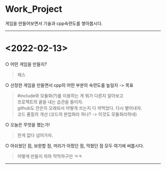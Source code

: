 # Work_Project
게임을 만들어보면서 기술과 cpp숙련도를 쌓아봅시다.

***

# <2022-02-13>
#####
 ○ 어떤 게임을 만들지?   
>체스
  
 ○ 선정한 게임을 만들면서 cpp의 어떤 부분의 숙련도를 높일지 -> 목표
>#include와 모듈화(?)를 이용하는 게 뭐가 다른지 알아보고   
>프로젝트의 끝을 내는 습관을 들이자.   
>github도 안쓴지 오래되서 어떻게 쓰는지 다 까먹었다. 다시 뱉어내자.   
>코드 품질의 개선 (코드의 분업화라 하나? -> 이것도 모듈화라하네)   
   
 ○ 오늘은 무엇을 했는가!   
>한게 없다 넘어가자.
   
 ○ 아쉬웠던 점, 보완할 점, 머리가 아팠던 점, 막혔던 점 모두 여기에 써봅시다.   
>어떻게 만들지 하하 막막하구만 ㅋㅋ
***
